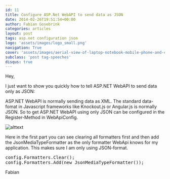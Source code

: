 ```yaml
---
id: 11
title: Configure ASP.Net WebAPI to send data as JSON
date: 2014-02-26T19:51:54+00:00
author: Fabian Gosebrink
categories: articles
layout: post
tags: asp.net configuration json 
logo: 'assets/images/logo_small.png'
navigation: True
cover: 'assets/images/aerial-view-of-laptop-notebook-mobile-phone-and-coffee-cup-on-wooden-table.jpg'
subclass: 'post tag-speeches'
disqus: true
---
```


Hey,

I just want to show you quickly how to tell ASP.NET WebAPI to send data only as JSON:

ASP.NET WebAPI is normally sending data as XML. The standard data-fomat in Javascript frameworks like Knockout.js or Angular.js is normally JSON. So to get ASP.NET WebAPI using only JSON can be configured in the Register-Method in WebApiConfig.

![alttext]({{site.baseurl}}assets/images/blogs/2014-02-26/d4dbd143-c0e4-461f-a874-903ff24b7e5b.png)

Here in the first part you can see clearing all formatters first and then add the JsonMediaTypeFormatter as the only formatter WebApi knows for my application. This makes sure I am only using JSON-format.

<pre class="lang:c# decode:true ">config.Formatters.Clear();
config.Formatters.Add(new JsonMediaTypeFormatter());</pre>

Fabian

